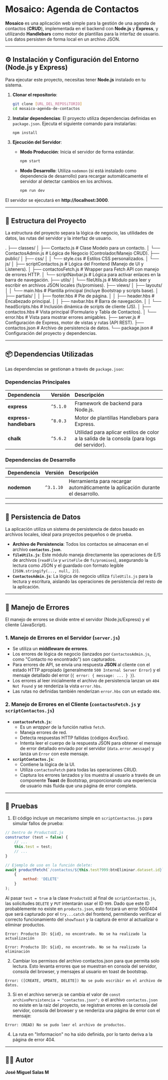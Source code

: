 # Mosaico: Agenda de Contactos

**Mosaico** es una aplicación web simple para la gestión de una agenda de contactos (**CRUD**), implementada en el backend con **Node.js** y **Express**, y utilizando **Handlebars** como motor de plantillas para la interfaz de usuario. Los datos persisten de forma local en un archivo JSON.

---

## ⚙️ Instalación y Configuración del Entorno (Node.js y Express)

Para ejecutar este proyecto, necesitas tener **Node.js** instalado en tu sistema.

1.  **Clonar el repositorio**:
    ```bash
    git clone [URL_DEL_REPOSiTORIO]
    cd mosaico-agenda-de-contactos
    ```

2.  **Instalar dependencias**:
    El proyecto utiliza dependencias definidas en `package.json`. Ejecuta el siguiente comando para instalarlas:
    ```bash
    npm install
    ```

3.  **Ejecución del Servidor**:

    * **Modo Producción**: Inicia el servidor de forma estándar.
        ```bash
        npm start
        ```
    * **Modo Desarrollo**: Utiliza `nodemon` (si está instalado como dependencia de desarrollo) para recargar automáticamente el servidor al detectar cambios en los archivos.
        ```bash
        npm run dev
        ```

El servidor se ejecutará en **http://localhost:3000**.

---

## 📂 Estructura del Proyecto

La estructura del proyecto separa la lógica de negocio, las utilidades de datos, las rutas del servidor y la interfaz de usuario.

.
├── classes/
│   ├── Contacto.js           \# Clase Modelo para un contacto.
│   └── ContactosAdmin.js     \# Lógica de Negocio (Controlador/Manejo CRUD).
├── public/
│   ├── css/
│   │   └── style.css         \# Estilos CSS personalizados.
│   └── js/
│       ├── scriptContactos.js  \# Lógica del Frontend (Manejo de UI y Listeners).
│       ├── contactosFetch.js   \# Wrapper para Fetch API con manejo de errores HTTP.
│       └── scriptNavbar.js     \# Lógica para activar enlaces en la barra de navegación.
├── utils/
│   └── fileUtils.js          \# Módulo para leer y escribir en archivos JSON locales (fs/promises).
├── views/
│   ├── layouts/
│   │   └── main.hbs          \# Plantilla principal (incluye Bootstrap y scripts base).
│   ├── partials/
│   │   ├── footer.hbs        \# Pie de página.
│   │   ├── header.hbs        \# Encabezado principal.
│   │   ├── navbar.hbs        \# Barra de navegación.
│   │   └── headScripts.hbs   \# Inclusión dinámica de scripts de cliente (JS).
│   ├── contactos.hbs         \# Vista principal (Formulario y Tabla de Contactos).
│   └── error.hbs             \# Vista para mostrar errores amigables.
├── server.js                 \# Configuración de Express, motor de vistas y rutas (API REST).
├── contactos.json            \# Archivo de persistencia de datos.
└── package.json              \# Configuración del proyecto y dependencias.

---

## 📦 Dependencias Utilizadas

Las dependencias se gestionan a través de `package.json`:

### Dependencias Principales

| Dependencia | Versión | Descripción |
| :--- | :--- | :--- |
| **express** | `^5.1.0` | Framework de backend para Node.js. |
| **express-handlebars** | `^8.0.3` | Motor de plantillas Handlebars para Express. |
| **chalk** | `^5.6.2` | Utilidad para aplicar estilos de color a la salida de la consola (para logs del servidor). |

### Dependencias de Desarrollo

| Dependencia | Versión | Descripción |
| :--- | :--- | :--- |
| **nodemon** | `^3.1.10` | Herramienta para recargar automáticamente la aplicación durante el desarrollo. |

---

## 💾 Persistencia de Datos

La aplicación utiliza un sistema de persistencia de datos basado en archivos locales, ideal para proyectos pequeños o de prueba.

* **Archivo de Persistencia**: Todos los contactos se almacenan en el archivo **`contactos.json`**.
* **`fileUtils.js`**: Este módulo maneja directamente las operaciones de E/S de archivos (`readFile` y `writeFile` de `fs/promises`), asegurando la lectura como JSON y el guardado con formato legible (`JSON.stringify(..., null, 2)`).
* **`ContactosAdmin.js`**: La lógica de negocio utiliza `fileUtils.js` para la lectura y escritura, aislando las operaciones de persistencia del resto de la aplicación.

---

## 🛑 Manejo de Errores

El manejo de errores se divide entre el servidor (Node.js/Express) y el cliente (JavaScript).

### 1. Manejo de Errores en el Servidor (`server.js`)
* Se utiliza un **middleware de errores**.
* Los errores de lógica de negocio (lanzados por `ContactosAdmin.js`, como "Contacto no encontrado") son capturados.
* Para errores de API, se envía una respuesta **JSON** al cliente con el estado HTTP apropiado (generalmente `500 Internal Server Error`) y el mensaje detallado del error (`{ error: { message: ... } }`).
* Los errores al leer inicialmente el archivo de persistencia lanzan un `404 Not Found` y se renderiza la vista `error.hbs`.
* Las rutas no definidas también renderizan `error.hbs` con un estado `404`.

### 2. Manejo de Errores en el Cliente (`contactosFetch.js` y `scriptContactos.js`)
* **`contactosFetch.js`**:
    * Es un *wrapper* de la función nativa `fetch`.
    * Maneja errores de red.
    * Detecta respuestas HTTP fallidas (códigos 4xx/5xx).
    * Intenta leer el cuerpo de la respuesta JSON para obtener el mensaje de error detallado enviado por el servidor (`data.error.message`) y lanza un `Error` con este mensaje.
* **`scriptContactos.js`**:
    * Contiene la lógica de la UI.
    * Utiliza `contactosFetch` para todas las operaciones CRUD.
    * Captura los errores lanzados y los muestra al usuario a través de un componente **Toast** de Bootstrap, proporcionando una experiencia de usuario más fluida que una página de error completa.

---

## 🧪 Pruebas

1. El código incluye un mecanismo simple en `scriptContactos.js` para simular fallos de prueba:

```javascript
// Dentro de ProductsUI.js
constructor (test = false) { 
    // ...
    this.test = test;
    // ...
}

// Ejemplo de uso en la función delete:
await productFetch(`/contactos/${this.test?999:btnEliminar.dataset.id}`, 
    {
        method: 'DELETE'
    }
);
```

Al pasar `test = true` a la clase `ProductsUI` al final de `scriptContactos.js`, las solicitudes `DELETE` y `PUT` intentarán usar el ID `999`. Dado que este ID probablemente no existe en `products.json`, esto forzará un error 500/404 que será capturado por el `try...catch` del frontend, permitiendo verificar el correcto funcionamiento del `showToast` y la captura de error al actualizar o eliminar productos.

`Error: Producto ID: ${id}, no encontrado. No se ha realizado la actualización`

`Error: Producto ID: ${id}, no encontrado. No se ha realizado la eliminación`

2. Cambiar los permisos del archivo contactos.json para que permita solo lectura. Esto levanta errores que se muestran en consola del servidor, consola del browser, y mensajes al usuario en toast de bootstrap.

`Error: ([CREATE, UPDATE, DELETE]) No se pudo escribir en el archivo de datos.`

3. Si en el archivo server.js se cambia el valor de `const archivoPersistencia = "contactos.json";` o el archivo `contactos.json` no existe en la raiz del proyecto, se registran errores en la consola del servidor, consola del browser y se renderiza una página de error con el mensaje:

`Error: (READ) No se pudo leer el archivo de productos.`

4. La ruta en "Informacion" no ha sido definida, por lo tanto deriva a la página de error 404.
-----

## 👨‍💻 Autor

**José Miguel Salas M**